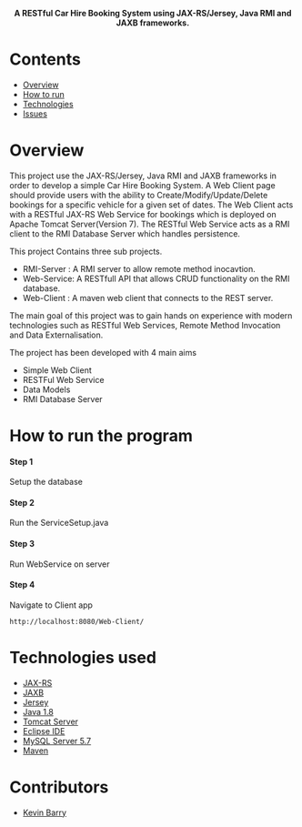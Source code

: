 <p align="center">
  <b>A RESTful Car Hire Booking System using JAX-RS/Jersey, Java RMI and JAXB frameworks.
</b><br>
</p>

# Contents
* [Overview](#overview)
* [How to run](#how-to-run-the-program)
* [Technologies](#technologies)
* [Issues](#issues)

# Overview 
This project use the JAX-RS/Jersey, Java RMI and JAXB frameworks in order to develop a simple Car Hire Booking System. A Web Client page should provide users with the ability to Create/Modify/Update/Delete bookings for a specific vehicle for a given set of dates. The Web Client acts with a RESTful JAX-RS Web Service for bookings which is deployed on Apache Tomcat Server(Version 7). The RESTful Web Service acts as a RMI client to the RMI Database Server which handles persistence.

This project Contains three sub projects.
- RMI-Server : A RMI server to allow remote method inocavtion.
- Web-Service: A RESTfull API that allows CRUD functionality on the RMI database.
- Web-Client : A maven web client that connects to the REST server.

The main goal of this project was to gain hands on experience with modern technologies such as RESTful Web Services, Remote Method Invocation and Data Externalisation.

The project has been developed with 4 main aims

  * Simple Web Client
  * RESTFul Web Service
  * Data Models
  * RMI Database Server


# How to run the program

#### Step 1
Setup the database

#### Step 2
Run the ServiceSetup.java 

#### Step 3
Run WebService on server

#### Step 4
Navigate to Client app
```
http://localhost:8080/Web-Client/
```



# Technologies used
* [JAX-RS](https://en.wikipedia.org/wiki/Java_API_for_RESTful_Web_Services)
* [JAXB](https://www.oracle.com/technetwork/articles/javase/index-140168.html)
* [Jersey](https://jersey.github.io/)
* [Java 1.8](https://www.java.com/en/download/)
* [Tomcat Server](https://tomcat.apache.org/)
* [Eclipse IDE](https://www.eclipse.org/ide/)
* [MySQL Server 5.7](https://dev.mysql.com/downloads/mysql/5.7.html)
* [Maven](https://maven.apache.org/)

# Contributors
* [Kevin Barry](https://github.com/kbarry91)	
